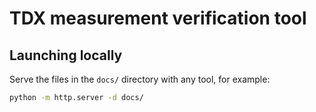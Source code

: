 # TDX measurement verification tool

## Launching locally

Serve the files in the `docs/` directory with any tool, for example:

```sh
python -m http.server -d docs/
```
